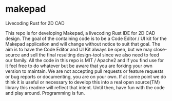 # makepad
Livecoding Rust for 2D CAD

This repo is for developing Makepad, a livecoding Rust IDE for 2D CAD design. The goal of the containing code is to be a Code Editor / UI kit for the Makepad application and will change without notice to suit that goal. The aim is to have the Code Editor and UI Kit always be open, but we may close-source and sell the final resulting design-tool since we also need to feed our family. All the code in this repo is MIT / Apache2 and if you find use for it feel free to do whatever but be aware that you are forking your own version to maintain. We are not accepting pull requests or feature requests or bug reports or documenting, you are on your own. If at some point we do think it is useful or necessary to develop this into a real open source(TM) library this readme will reflect that intent. Until then, have fun with the code and play around. Programming is fun.